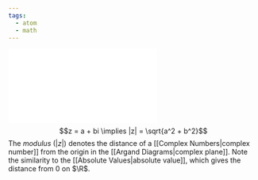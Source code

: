 ```yaml
---
tags:
  - atom
  - math
---
```

![500|center](modulus.excalidraw.md)
$$z = a + bi \implies |z| = \sqrt{a^2 + b^2}$$
The *modulus* ($|z|$) denotes the distance of a [[Complex Numbers|complex number]] from the origin in the [[Argand Diagrams|complex plane]]. Note the similarity to the [[Absolute Values|absolute value]], which gives the distance from $0$ on $\R$.
